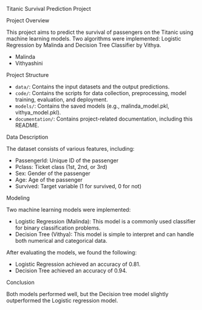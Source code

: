 Titanic Survival Prediction Project

Project Overview

This project aims to predict the survival of passengers on the Titanic using machine learning models. 
Two algorithms were implemented: Logistic Regression by Malinda and Decision Tree Classifier by Vithya.


- Malinda
- Vithyashini


 Project Structure
- `data/`: Contains the input datasets and the output predictions.
- `code/`: Contains the scripts for data collection, preprocessing, model training, evaluation, and deployment.
- `models/`: Contains the saved models (e.g., malinda_model.pkl, vithya_model.pkl).
- `documentation/`: Contains project-related documentation, including this README.

Data Description

The dataset consists of various features, including:
- PassengerId: Unique ID of the passenger
- Pclass: Ticket class (1st, 2nd, or 3rd)
- Sex: Gender of the passenger
- Age: Age of the passenger
- Survived: Target variable (1 for survived, 0 for not)

 Modeling

Two machine learning models were implemented:
- Logistic Regression (Malinda): This model is a commonly used classifier for binary classification problems.
- Decision Tree (Vithya): This model is simple to interpret and can handle both numerical and categorical data.

After evaluating the models, we found the following:
- Logistic Regression achieved an accuracy of 0.81.
- Decision Tree achieved an accuracy of 0.94.

 Conclusion

Both models performed well, but the Decision tree model slightly outperformed the Logistic regression model.

